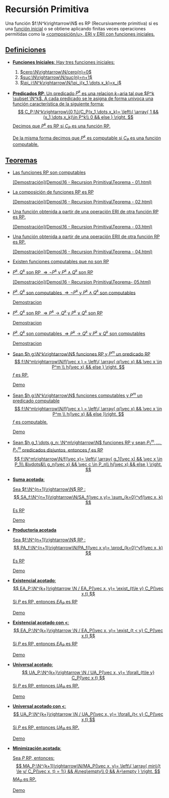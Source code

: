 # Recursión Primitiva

Una función $f:\N^k\rightarrow\N$ es RP (Recursivamente primitiva) si es una <u>función inicial</u> o se obtiene aplicando finitas veces operaciones permitidas como la <u><composición/u>, <u>ERI</u> y <u>ERII</u> con funciones iniciales.

## Definiciones

- **Funciones Iniciales**: Hay tres funciones iniciales:

  1. $cero:\N\rightarrow\N/cero(n)=0$
  2. $suc:\N\rightarrow\N/suc(n)=n+1$
  3. $\pi_j:\N^k\rightarrow\N/\pi_j(x_1,\dots,x_k)=x_j$

- **Predicados RP**: Un predicado $P^k$ es una relacion $k-$aria tal que $P^k \subset \N^k$. A cada predicado se le asigna de forma univoca una función característica de la siguiente forma:
  $$
  C_P:\N^k\rightarrow\{0,1\}/C_P(x_1,\dots,x_k)= 
  \left\{
  	\array{
  		1	&&	(x_1,\dots,x_k)\in P^k\\
  		0	&&	else
  	}
  \right.
  $$
  Decimos que $P^k$ es RP si $C_P$ es una función RP.

  De la misma forma decimos que $P^k$ es computable si $C_P$ es una función computable.

## Teoremas

- Las funciones RP son computables

   [Demostración](Demos\16 - Recursion Primitiva\Teorema - 01.html) 

- La composición de funciones RP  es RP

   [Demostración](Demos\16 - Recursion Primitiva\Teorema - 02.html) 

- Una función obtenida a partir de una operación ERI de otra función RP es RP.

   [Demostración](Demos\16 - Recursion Primitiva\Teorema - 03.html) 

- Una función obtenida a partir de una operación ERII de otra función RP es RP. 

   [Demostración](Demos\16 - Recursion Primitiva\Teorema - 04.html) 

- Existen funciones computables que no son RP

- $P^k,Q^k$ son RP $\Rightarrow \neg P^k$ y $P^k \land Q^k$ son RP

   [Demostración](Demos\16 - Recursion Primitiva\Teorema- 05.html) 
  
- $P^k,Q^k$ son computables $\Rightarrow \neg P^k$ y $P^k \land Q^k$ son computables

   [Demostracion]()

- $P^k,Q^k$ son RP $\Rightarrow  P^k\rightarrow Q^k$ y $P^k \lor Q^k$ son RP

   [Demostracion]()

- $P^k,Q^k$ son computables $\Rightarrow P^k \rightarrow Q^k$ y $P^k \lor Q^k$ son computables

   [Demostracion]()

- Sean $h,g:\N^k\rightarrow\N$ funciones RP y $P^m$ un predicado RP
   $$
   f:\N^m\rightarrow\N/f(\vec x ) = 
   \left\{
   	\array{
       q(\vec x)	&&	\vec x \in P^m \\
       h(\vec x)	&& 	else
   	}
   \right.
   $$
   $f$ es RP.

   [Demo]()

- Sean $h,g:\N^k\rightarrow\N$ funciones computables y $P^m$ un predicado computable
   $$
   f:\N^m\rightarrow\N/f(\vec x ) = \left\{	\array{    q(\vec x)	&&	\vec x \in P^m \\    h(\vec x)	&& 	else	}\right.
   $$
   $f$ es computable.

   [Demo]()

- Sean $h,g_1,\dots,g_n: \N^m\rightarrow\N$ funciones RP y sean $P_1^m,\dots,P_n^m$ predicados disjuntos, entonces $f$ es RP
   $$
   f:\N^m\rightarrow\N/f(\vec x)=
   \left\{
   	\array{
   			g_1(\vec x)		&&		\vec x \in P_1\\
   			&\vdots&\\
   			g_n(\vec x)		&&		\vec c \in P_n\\
               h(\vec x)		&&		else
   	}
   \right.
   $$

- **Suma acotada**:

   Sea $f:\N^{n+1}\rightarrow\N$ RP :
   $$
   SA_f:\N^{n+1}\rightarrow\N/SA_f(\vec x,y)= \sum_{k=0}^yf(\vec x, k)
   $$
   Es RP

   [Demo]()

- **Productoria acotada**

   Sea $f:\N^{n+1}\rightarrow\N$ RP :
   $$
   PA_f:\N^{n+1}\rightarrow\N/PA_f(\vec x,y)= \prod_{k=0}^yf(\vec x, k)
   $$
   Es RP

   [Demo]()

- **Existencial acotado**:
   $$
   EA_P:\N^{k+}\rightarrow \N / EA_P(\vec x, y)= \exist_{t\le y} C_P(\vec x,t)
   $$
   Si $P$ es RP, entonces $EA_P$ es RP

   [Demo]()

- **Existencial acotado con $<$**:
   $$
   EA_P:\N^{k+}\rightarrow \N / EA_P(\vec x, y)= \exist_{t < y} C_P(\vec x,t)
   $$
   Si $P$ es RP, entonces $EA_P$ es RP

   [Demo]()

- **Universal acotado**:
   $$
   UA_P:\N^{k+}\rightarrow \N / UA_P(\vec x, y)= \forall_{t\le y} C_P(\vec x,t)
   $$
   Si $P$ es RP, entonces $UA_P$ es RP.

   [Demo]()

- **Universal acotado con $<$**:
   $$
   UA_P:\N^{k+}\rightarrow \N / UA_P(\vec x, y)= \forall_{t< y} C_P(\vec x,t)
   $$
   Si $P$ es RP, entonces $UA_P$ es RP.

   [Demo]()

- **Minimización acotada**:

  Sea $P$ RP, entonces:
  $$
  MA_P:\N^{k+1}\rightarrow\N/MA_P(\vec x, y)=
  \left\{
  	\array{
  		min\{t \le y/ C_P(\vec x, t) = 1\} && A\neq\empty\\
  		0		&&	A=\empty
  	}
  \right.
  $$
  $MA_P$ es RP.

  [Demo]()








